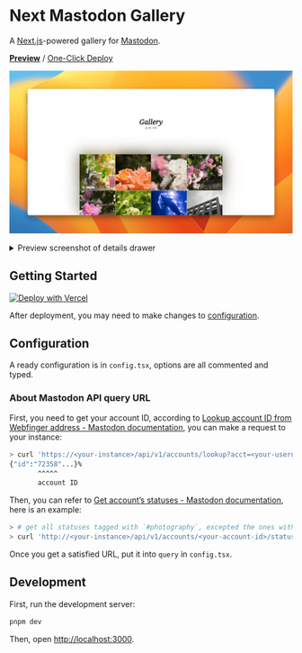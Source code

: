# Next Mastodon Gallery

A [Next.js](https://nextjs.org/)-powered gallery for [Mastodon](https://joinmastodon.org/).

[one-click-deploy-url]: https://vercel.com/new/clone?repository-url=https%3A%2F%2Fgithub.com%2FMrWillCom%2Fnext-mastodon-gallery&demo-title=Next%20Mastodon%20Gallery&demo-description=A%20Next.js%20powered%20gallery%20for%20Mastodon.&demo-url=https%3A%2F%2Fgallery.mrwillcom.com%2F&demo-image=https%3A%2F%2Fgithub.com%2FMrWillCom%2Fnext-mastodon-gallery%2Fraw%2Fmain%2Fscreenshots%2Fpreview.png

[**Preview**](https://gallery.mrwillcom.com/) / [One-Click Deploy][one-click-deploy-url]

![Preview screenshot](./screenshots/preview.png)

<details>
  <summary>Preview screenshot of details drawer</summary>
  <img src="./screenshots/preview-drawer.png" alt="Preview screenshot of details drawer">
</details>

## Getting Started

[![Deploy with Vercel](https://vercel.com/button)][one-click-deploy-url]

After deployment, you may need to make changes to [configuration](#configuration).

## Configuration

A ready configuration is in `config.tsx`, options are all commented and typed.

### About Mastodon API query URL

First, you need to get your account ID, according to [Lookup account ID from Webfinger address - Mastodon documentation](https://docs.joinmastodon.org/methods/accounts/#lookup), you can make a request to your instance:

```sh
> curl 'https://<your-instance>/api/v1/accounts/lookup?acct=<your-username>'
{"id":"72358"...}%
       ^^^^^
       account ID
```

Then, you can refer to [Get account’s statuses - Mastodon documentation](https://docs.joinmastodon.org/methods/accounts/#statuses), here is an example:

```sh
> # get all statuses tagged with `#photography`, excepted the ones without media attachments.
> curl 'http://<your-instance>/api/v1/accounts/<your-account-id>/statuses?only_media=true&tagged=photography'
```

Once you get a satisfied URL, put it into `query` in `config.tsx`.

## Development

First, run the development server:

```sh
pnpm dev
```

Then, open [http://localhost:3000](http://localhost:3000).
